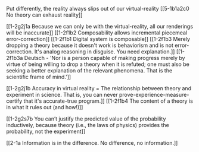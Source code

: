 Put differently, the reality always slips out of our virtual-reality
	[[5-1b1a2c0 No theory can exhaust reality]]

[[1-2g2j1a Because we can only be with the virtual-reality, all our renderings will be inaccurate]]
	[[1-2f1b2 Composability allows incremental piecemeal error-correction]]
		[[1-2f1b1 Digital system is composable]]
			[[1-2f1b3 Merely dropping a theory because it doesn't work is behaviorism and is not error-correction. It's analog reasoning in disguise. You need explanation.]]
				[[1-2f1b3a Deutsch - 'Nor is a person capable of making progress merely by virtue of being willing to drop a theory when it is refuted; one must also be seeking a better explanation of the relevant phenomena. That is the scientific frame of mind.']]

[[1-2g2j1b Accuracy in virtual reality = The relationship between theory and experiment in science. That is, you can never prove-experience-measure-certify that it's accurate-true program.]]
	[[1-2f1b4 The content of a theory is in what it rules out (and how!)]]

[[1-2g2s7b You can’t justify the predicted value of the probability inductively, because theory (i.e., the laws of physics) provides the probability, not the experiment]]

[[2-1a Information is in the difference. No difference, no information.]]